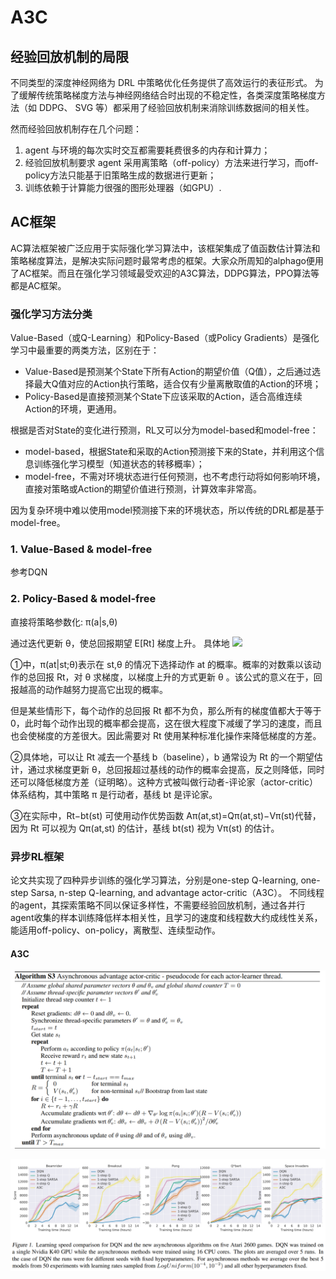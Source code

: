 # A3C

## 经验回放机制的局限
不同类型的深度神经网络为 DRL 中策略优化任务提供了高效运行的表征形式。 为了缓解传统策略梯度方法与神经网络结合时出现的不稳定性，各类深度策略梯度方法（如 DDPG、 SVG 等）都采用了经验回放机制来消除训练数据间的相关性。

然而经验回放机制存在几个问题：
1. agent 与环境的每次实时交互都需要耗费很多的内存和计算力；
2. 经验回放机制要求 agent 采用离策略（off-policy）方法来进行学习，而off-policy方法只能基于旧策略生成的数据进行更新；
3. 训练依赖于计算能力很强的图形处理器（如GPU）.

## AC框架
AC算法框架被广泛应用于实际强化学习算法中，该框架集成了值函数估计算法和策略梯度算法，是解决实际问题时最常考虑的框架。大家众所周知的alphago便用了AC框架。而且在强化学习领域最受欢迎的A3C算法，DDPG算法，PPO算法等都是AC框架。

### 强化学习方法分类
Value-Based（或Q-Learning）和Policy-Based（或Policy Gradients）是强化学习中最重要的两类方法，区别在于：
* Value-Based是预测某个State下所有Action的期望价值（Q值），之后通过选择最大Q值对应的Action执行策略，适合仅有少量离散取值的Action的环境；
* Policy-Based是直接预测某个State下应该采取的Action，适合高维连续Action的环境，更通用。

根据是否对State的变化进行预测，RL又可以分为model-based和model-free：
* model-based，根据State和采取的Action预测接下来的State，并利用这个信息训练强化学习模型（知道状态的转移概率）；
* model-free，不需对环境状态进行任何预测，也不考虑行动将如何影响环境，直接对策略或Action的期望价值进行预测，计算效率非常高。

因为复杂环境中难以使用model预测接下来的环境状态，所以传统的DRL都是基于model-free。

### 1. Value-Based & model-free
参考DQN

### 2. Policy-Based & model-free
直接将策略参数化: π(a|s,θ)

通过迭代更新 θ，使总回报期望 E[Rt] 梯度上升。 
具体地 
![](http://img.blog.csdn.net/20170613213322872?watermark/2/text/aHR0cDovL2Jsb2cuY3Nkbi5uZXQvdTAxMzIzNjk0Ng==/font/5a6L5L2T/fontsize/400/fill/I0JBQkFCMA==/dissolve/70/gravity/SouthEast)

①中，π(at|st;θ)表示在 st,θ 的情况下选择动作 at 的概率。概率的对数乘以该动作的总回报 Rt，对 θ 求梯度，以梯度上升的方式更新 θ 。该公式的意义在于，回报越高的动作越努力提高它出现的概率。

但是某些情形下，每个动作的总回报 Rt 都不为负，那么所有的梯度值都大于等于0，此时每个动作出现的概率都会提高，这在很大程度下减缓了学习的速度，而且也会使梯度的方差很大。因此需要对 Rt 使用某种标准化操作来降低梯度的方差。

②具体地，可以让 Rt 减去一个基线 b（baseline），b 通常设为 Rt 的一个期望估计，通过求梯度更新 θ，总回报超过基线的动作的概率会提高，反之则降低，同时还可以降低梯度方差（证明略）。这种方式被叫做行动者-评论家（actor-critic）体系结构，其中策略 π 是行动者，基线 bt 是评论家。

③在实际中，Rt−bt(st) 可使用动作优势函数 Aπ(at,st)=Qπ(at,st)−Vπ(st)代替，因为 Rt 可以视为 Qπ(at,st) 的估计，基线 bt(st) 视为 Vπ(st) 的估计。

### 异步RL框架
论文共实现了四种异步训练的强化学习算法，分别是one-step Q-learning, one-step Sarsa, n-step Q-learning, and advantage actor-critic（A3C）。
不同线程的agent，其探索策略不同以保证多样性，不需要经验回放机制，通过各并行agent收集的样本训练降低样本相关性，且学习的速度和线程数大约成线性关系，能适用off-policy、on-policy，离散型、连续型动作。

#### A3C  
![](https://github.com/maiwen/Deep-Reinforcement-Learning/blob/master/A3C/img/Asynchronous%20Methods%20for%20Deep%20Reinforcement%20Learning%20(1).png)

![](https://github.com/maiwen/Deep-Reinforcement-Learning/blob/master/A3C/img/Asynchronous%20Methods%20for%20Deep%20Reinforcement%20Learning.png)



